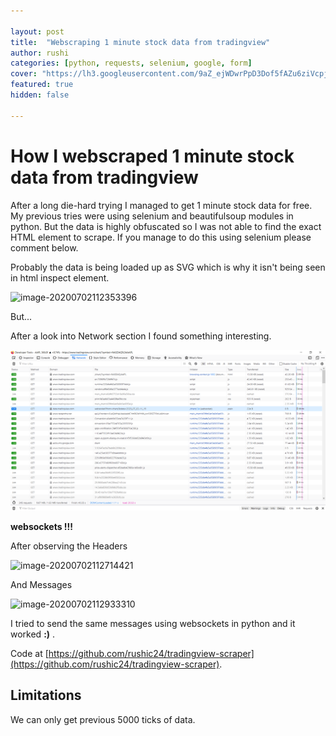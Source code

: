 ```yaml
---

layout: post
title:  "Webscraping 1 minute stock data from tradingview"
author: rushi
categories: [python, requests, selenium, google, form]
cover: "https://lh3.googleusercontent.com/9aZ_ejWDwrPpD3Dof5fAZu6ziVcpjyLpPW3CaxY10bhqHHjH722-QjhJ1cWHgLfNjt5J"
featured: true
hidden: false

---
```


# How I webscraped 1 minute stock data from tradingview

After a long die-hard trying I managed to get 1 minute stock data for free. My previous tries were using selenium and beautifulsoup modules in python. But the data is highly obfuscated  so I was not able to find the exact HTML element to scrape. If you manage to do this using selenium please comment below.

Probably the data is being loaded up as SVG which is why it isn't being seen in html inspect element. 

![image-20200702112353396](C:\Users\h4x3d\Documents\rushichaudhari.github.io\img\2020-06-28-Trading-View-Scraping\image-20200702112353396.png) 



But...

After a look into Network section I found something interesting.

![image-20200702112605039](\img\2020-06-28-Trading-View-Scraping\image-20200702112605039.png)



**websockets !!!**

After observing the Headers 

![image-20200702112714421](C:\Users\h4x3d\Documents\rushichaudhari.github.io\img\2020-06-28-Trading-View-Scraping\image-20200702112714421.png)



And Messages

![image-20200702112933310](C:\Users\h4x3d\Documents\rushichaudhari.github.io\img\2020-06-28-Trading-View-Scraping\image-20200702112933310.png)



I tried to send the same messages using websockets in python and it worked **:)** .  

Code at [https://github.com/rushic24/tradingview-scraper](https://github.com/rushic24/tradingview-scraper).



## Limitations

We can only get previous 5000 ticks of data.